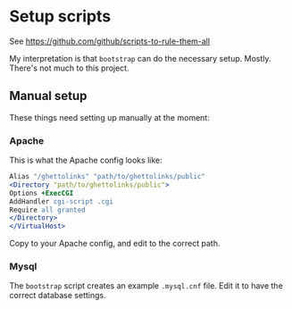 # Setup scripts

See <https://github.com/github/scripts-to-rule-them-all>

My interpretation is that `bootstrap` can do the necessary setup. Mostly.
There's not much to this project.

## Manual setup

These things need setting up manually at the moment:

### Apache

This is what the Apache config looks like:

```apache
Alias "/ghettolinks" "path/to/ghettolinks/public"
<Directory "path/to/ghettolinks/public">
Options +ExecCGI
AddHandler cgi-script .cgi
Require all granted
</Directory>
</VirtualHost>
```

Copy to your Apache config, and edit to the correct path.

### Mysql

The `bootstrap` script creates an example `.mysql.cnf` file. Edit it to have the
correct database settings.
